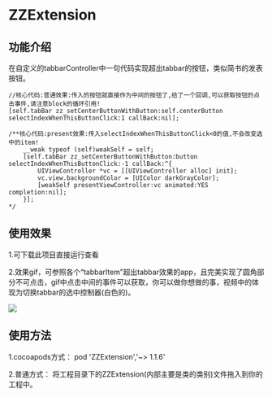 # ZZExtension

## 功能介绍
在自定义的tabbarController中一句代码实现超出tabbar的按钮，类似简书的发表按钮。

    //核心代码:普通效果:传入的按钮就直接作为中间的按钮了,给了一个回调,可以获取按钮的点击事件,请注意block的循环引用!
    [self.tabBar zz_setCenterButtonWithButton:self.centerButton selectIndexWhenThisButtonClick:1 callBack:nil];
    
    /**核心代码:present效果:传入selectIndexWhenThisButtonClick<0的值,不会改变选中的item!
        __weak typeof (self)weakSelf = self;
        [self.tabBar zz_setCenterButtonWithButton:button selectIndexWhenThisButtonClick:-1 callBack:^{
            UIViewController *vc = [[UIViewController alloc] init];
            vc.view.backgroundColor = [UIColor darkGrayColor];
            [weakSelf presentViewController:vc animated:YES completion:nil];
        }];
    */

## 使用效果
1.可下载此项目直接运行查看

2.效果gif，可参照各个“tabbarItem”超出tabbar效果的app，且完美实现了圆角部分不可点击，gif中点击中间的事件可以获取，你可以做你想做的事，视频中的体现为切换tabbar的选中控制器(白色的)。

![](https://github.com/iOS-ZZ/ZZExtension/blob/master/ZZExtension/ZZExtension/1.1.6.gif)

## 使用方法
1.cocoapods方式：
pod 'ZZExtension','~> 1.1.6'

2.普通方式：
将工程目录下的ZZExtension(内部主要是类的类别)文件拖入到你的工程中。
